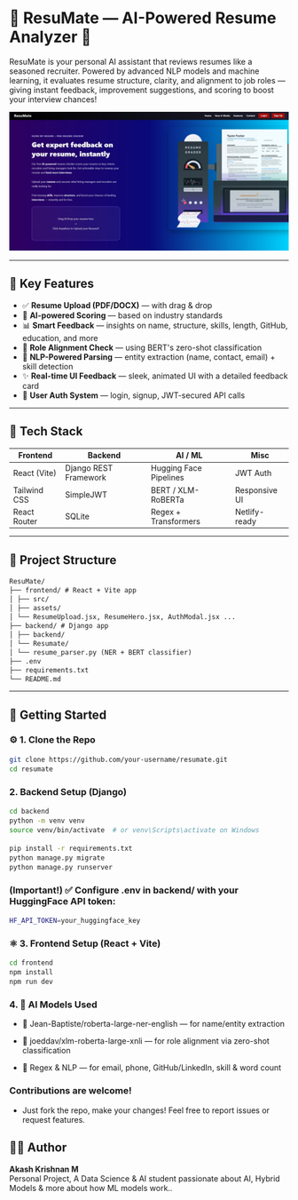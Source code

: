 # 🎯 ResuMate — AI-Powered Resume Analyzer 🚀

ResuMate is your personal AI assistant that reviews resumes like a seasoned recruiter. Powered by advanced NLP models and machine learning, it evaluates resume structure, clarity, and alignment to job roles — giving instant feedback, improvement suggestions, and scoring to boost your interview chances!

![Banner](CoverPic.jpg)

---

## 📌 Key Features

- ✅ **Resume Upload (PDF/DOCX)** — with drag & drop
- 🤖 **AI-powered Scoring** — based on industry standards
- 📊 **Smart Feedback** — insights on name, structure, skills, length, GitHub, education, and more
- 🎯 **Role Alignment Check** — using BERT's zero-shot classification
- 🧠 **NLP-Powered Parsing** — entity extraction (name, contact, email) + skill detection
- ✨ **Real-time UI Feedback** — sleek, animated UI with a detailed feedback card
- 🔐 **User Auth System** — login, signup, JWT-secured API calls

---

## 🧠 Tech Stack

| Frontend | Backend | AI / ML | Misc |
|----------|---------|---------|------|
| React (Vite) | Django REST Framework | Hugging Face Pipelines | JWT Auth |
| Tailwind CSS | SimpleJWT | BERT / XLM-RoBERTa | Responsive UI |
| React Router | SQLite | Regex + Transformers | Netlify-ready |

---

## 📂 Project Structure

```
ResuMate/
├── frontend/ # React + Vite app
│ ├── src/
│ ├── assets/
│ └── ResumeUpload.jsx, ResumeHero.jsx, AuthModal.jsx ...
├── backend/ # Django app
│ ├── backend/
│ └── Resumate/
│ └── resume_parser.py (NER + BERT classifier)
├── .env
├── requirements.txt
└── README.md
```


---

## 🚀 Getting Started

### ⚙️ 1. Clone the Repo

```bash
git clone https://github.com/your-username/resumate.git
cd resumate
```

### 2. Backend Setup (Django) 

```bash
cd backend
python -m venv venv
source venv/bin/activate  # or venv\Scripts\activate on Windows

pip install -r requirements.txt
python manage.py migrate
python manage.py runserver
```
### (Important!) ✅ Configure .env in backend/ with your HuggingFace API token:

```bash
HF_API_TOKEN=your_huggingface_key
```

### ⚛️ 3. Frontend Setup (React + Vite)

```bash
cd frontend
npm install
npm run dev
```

### 4. 🧪 AI Models Used

- 🤖 Jean-Baptiste/roberta-large-ner-english — for name/entity extraction

- 🧠 joeddav/xlm-roberta-large-xnli — for role alignment via zero-shot classification

- 💬 Regex & NLP — for email, phone, GitHub/LinkedIn, skill & word count

### Contributions are welcome!

- Just fork the repo, make your changes!
Feel free to report issues or request features.

## 👨‍💻 Author

**Akash Krishnan M**  
Personal Project, A Data Science & AI student passionate about AI, Hybrid Models & more about how ML models work..